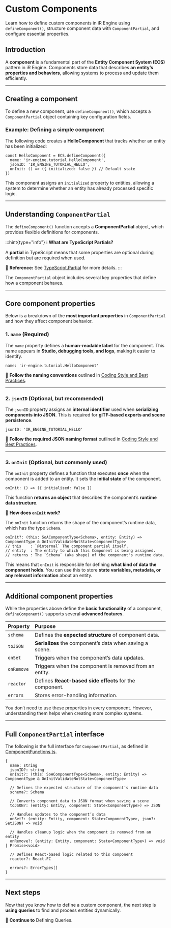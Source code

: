 # Custom Components

Learn how to define custom components in iR Engine using `defineComponent()`, structure component data with `ComponentPartial`, and configure essential properties.

## Introduction

A **component** is a fundamental part of the **Entity Component System (ECS)** pattern in iR Engine. Components store data that describes **an entity’s properties and behaviors**, allowing systems to process and update them efficiently.

***

## Creating a component

To define a new component, use `defineComponent()`, which accepts a `ComponentPartial` object containing key configuration fields.

### Example: Defining a simple component

The following code creates a **HelloComponent** that tracks whether an entity has been initialized:

```tsx
const HelloComponent = ECS.defineComponent({
  name: 'ir-engine.tutorial.HelloComponent',
  jsonID: 'IR_ENGINE_TUTORIAL_HELLO',
  onInit: () => ({ initialized: false }) // Default state
})
```

This component assigns an `initialized` property to entities, allowing a system to determine whether an entity has already processed specific logic.

***

## Understanding `ComponentPartial`

The `defineComponent()` function accepts a **ComponentPartial** object, which provides flexible definitions for components.

:::hint{type="info"}
ℹ️  **What are TypeScript Partials?**

A **partial** in TypeScript means that some properties are optional during definition but are required when used.

📌 **Reference:** See [TypeScript.Partial](https://www.typescriptlang.org/docs/handbook/utility-types.html#partialtype) for more details.
:::

The `ComponentPartial` object includes several key properties that define how a component behaves.

***

## Core component properties

Below is a breakdown of the **most important properties** in `ComponentPartial` and how they affect component behavior.

### 1. `name` (Required)

The `name` property defines a **human-readable label** for the component. This name appears in **Studio, debugging tools, and logs**, making it easier to identify.

```tsx
name: 'ir-engine.tutorial.HelloComponent'
```

📌 **Follow the naming conventions** outlined in [Coding Style and Best Practices](https://www.notion.so/styling#id-naming-convention).

***

### 2. `jsonID` (Optional, but recommended)

The `jsonID` property assigns an **internal identifier** used when **serializing components into JSON**. This is required for **glTF-based exports and scene persistence**.

```tsx
jsonID: 'IR_ENGINE_TUTORIAL_HELLO'
```

📌 **Follow the required JSON naming format** outlined in [Coding Style and Best Practices](https://www.notion.so/styling#jsonid-naming-requirements).

***

### 3. `onInit` (Optional, but commonly used)

The `onInit` property defines a function that executes **once** when the component is added to an entity. It sets the **initial state** of the component.

```tsx
onInit: () => ({ initialized: false })
```

This function **returns an object** that describes the component’s **runtime data structure**.

📌 **How does **`onInit`** work?**

The `onInit` function returns the shape of the component’s runtime data, which has the type `Schema`.

```tsx
onInit?: (this: SoAComponentType<Schema>, entity: Entity) => ComponentType & OnInitValidateNotState<ComponentType>
// this    : `@internal` The component partial itself.
// entity  : The entity to which this Component is being assigned.
// returns : The `Schema` (aka shape) of the component's runtime data.
```

This means that `onInit` is responsible for defining **what kind of data the component holds**. You can use this to store **state variables, metadata, or any relevant information** about an entity.

***

## Additional component properties

While the properties above define the **basic functionality** of a component, `defineComponent()` supports several **advanced features**.

| **Property** | **Purpose**                                              |
| :----------- | :------------------------------------------------------- |
| `schema`     | Defines the **expected structure** of component data.    |
| `toJSON`     | **Serializes** the component’s data when saving a scene. |
| `onSet`      | Triggers when the component’s data updates.              |
| `onRemove`   | Triggers when the component is removed from an entity.   |
| `reactor`    | Defines **React-based side effects** for the component.  |
| `errors`     | Stores error-handling information.                       |

You don’t need to use these properties in every component. However, understanding them helps when creating more complex systems.

***

## Full `ComponentPartial` interface

The following is the full interface for `ComponentPartial`, as defined in <a href="https://github.com/ir-engine/ir-engine/blob/dev/packages/ecs/src/ComponentFunctions.ts" target="_blank">ComponentFunctions.ts</a>.

```tsx
{
  name: string
  jsonID?: string
  onInit?: (this: SoAComponentType<Schema>, entity: Entity) => ComponentType & OnInitValidateNotState<ComponentType>

  // Defines the expected structure of the component’s runtime data
  schema?: Schema

  // Converts component data to JSON format when saving a scene
  toJSON?: (entity: Entity, component: State<ComponentType>) => JSON

  // Handles updates to the component’s data
  onSet?: (entity: Entity, component: State<ComponentType>, json?: SetJSON) => void

  // Handles cleanup logic when the component is removed from an entity
  onRemove?: (entity: Entity, component: State<ComponentType>) => void | Promise<void>

  // Defines React-based logic related to this component
  reactor?: React.FC

  errors?: ErrorTypes[]
}
```

***

## Next steps

Now that you know how to define a custom component, the next step is **using queries** to find and process entities dynamically.

📌 **Continue to** Defining Queries.
